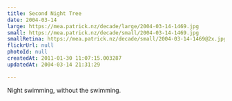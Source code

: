```yaml
---
title: Second Night Tree
date: 2004-03-14
large: https://mea.patrick.nz/decade/large/2004-03-14-1469.jpg
small: https://mea.patrick.nz/decade/small/2004-03-14-1469.jpg
smallRetina: https://mea.patrick.nz/decade/small/2004-03-14-1469@2x.jpg
flickrUrl: null
photoId: null
createdAt: 2011-01-30 11:07:15.003287
updatedAt: 2004-03-14 21:31:29

---
```

Night swimming, without the swimming.
